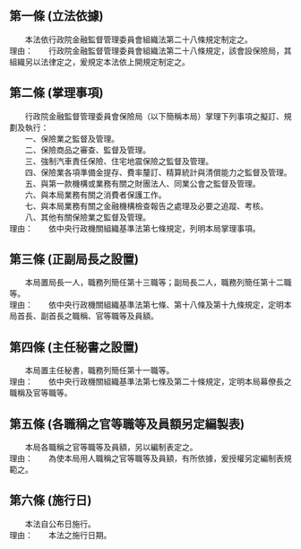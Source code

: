 第一條 (立法依據)
-----------------
　　本法依行政院金融監督管理委員會組織法第二十八條規定制定之。  
理由：　　行政院金融監督管理委員會組織法第二十八條規定，該會設保險局，其組織另以法律定之，爰規定本法依上開規定制定之。

第二條 (掌理事項)
-----------------
　　行政院金融監督管理委員會保險局（以下簡稱本局）掌理下列事項之擬訂、規劃及執行：  
　　一、保險業之監督及管理。  
　　二、保險商品之審查、監督及管理。  
　　三、強制汽車責任保險、住宅地震保險之監督及管理。  
　　四、保險業各項準備金提存、費率釐訂、精算統計與清償能力之監督及管理。  
　　五、與第一款機構或業務有關之財團法人、同業公會之監督及管理。  
　　六、與本局業務有關之消費者保護工作。  
　　七、與本局業務有關之金融機構檢查報告之處理及必要之追蹤、考核。  
　　八、其他有關保險業之監督及管理。  
理由：　　依中央行政機關組織基準法第七條規定，列明本局掌理事項。

第三條 (正副局長之設置)
-----------------------
　　本局置局長一人，職務列簡任第十三職等；副局長二人，職務列簡任第十二職等。  
理由：　　依中央行政機關組織基準法第七條、第十八條及第十九條規定，定明本局首長、副首長之職稱、官等職等及員額。

第四條 (主任秘書之設置)
-----------------------
　　本局置主任秘書，職務列簡任第十一職等。  
理由：　　依中央行政機關組織基準法第七條及第二十條規定，定明本局幕僚長之職稱及官等職等。

第五條 (各職稱之官等職等及員額另定編製表)
-----------------------------------------
　　本局各職稱之官等職等及員額，另以編制表定之。  
理由：　　為使本局用人職稱之官等職等及員額，有所依據，爰授權另定編制表規範之。

第六條 (施行日)
---------------
　　本法自公布日施行。  
理由：　　本法之施行日期。